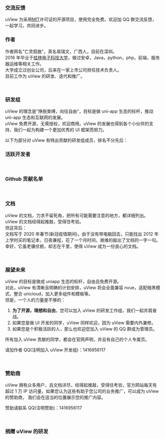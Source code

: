 ### 交流反馈

uView 为采用[MIT](https://baike.baidu.com/item/MIT/10772952)许可证的开源项目，使用完全免费。欢迎加 QQ 群交流反馈，一起学习，共同进步。

<qq-group></qq-group>

### 作者

作者网名"亡灵叙曲"，真名易瑞文，广西人，目前在深圳。  
2016 年毕业于[桂林电子科技大学](https://baike.baidu.com/item/%E6%A1%82%E6%9E%97%E7%94%B5%E5%AD%90%E7%A7%91%E6%8A%80%E5%A4%A7%E5%AD%A6/750205)，做过安卓，Java，python，php，前端，服务器运维等相关工作。  
大学成立过创业公司，后来在一家上市公司担任技术负责人。  
目前工作为 uView 的研发、迭代和推广。

<br>

### 研发组

uView 的理念是"挣脱束缚，向往自由"，目标是做 uni-app 生态的标杆，推动 uni-app 生态和互联网的发展。  
uView 免费开源，无需授权，欢迎商用。uView 的发展也得到各个小伙伴的支持，我们一起为构建一个更加优秀的 UI 框架而努力。

以下为部分对 uView 有特出贡献的研发组成员，排名不分先后：

<team-member-item></team-member-item>

### 活跃开发者

<activeDeveloper></activeDeveloper>

<br>

### Github 贡献名单

<br>
<githubContribution-list></githubContribution-list>

### 文档

uView 的文档，力求不留死角，把所有可能需要注意的地方，都详细列出。uView 的文档经得起推敲，受得住考验。  
但这背后：  
文档写于 2020 年春节(新冠疫情期间)，由于没有带电脑回去，只能找出 2012 年上学时买的笔记本，日夜兼程，花了一个月时间，艰难的敲出了文档的一字一句。
幸好，它虽老骥伏枥，却志在千里，使得 uView 成为一份良心的文档。

<br>

### 展望未来

uView 的目标是做成 uniapp 生态的标杆，自由且免费开源。  
对此，uView 有清晰且明确的计划安排，uView 将会全面兼容 nvue，适配暗黑模式，整合 unicloud，加入更多组件和模板等。  
但是，一个人的力量是不够的：

1. **为了开源，理想和自由**，您可以加入 uView 的研发工作组，我们一起并肩奋战。
2. 如果您是做 UI 开发的同学，uView 同样欢迎，因为 uView 需要内外兼修。
3. 如果您是个积极活跃的人，那么也欢迎您加入 uView 的 QQ 群成为管理员。

所有加入 uView 贡献的同学，都会在官网声明，并且有自己的个人专属页。

请加作者 QQ(注明加入 uView 开发组)：1416956117

<br>

### 赞助商

uView 拥有众多用户，且文档详尽，经得起推敲，受得住考验，官方网站每天有超过 1 万 IP 访问量，如果您认为这些有助于您公司的业务推广，可以成为 uView 的赞助商，
我们会在适当的位置展示您的推广内容。

赞助请联系 QQ(注明赞助)：1416956117

<br>

### 捐赠 uView 的研发

<donation></donation>

<style scoped>
.page {
	width: 500px;
}

.col-box {
	text-align: center;
}
</style>
